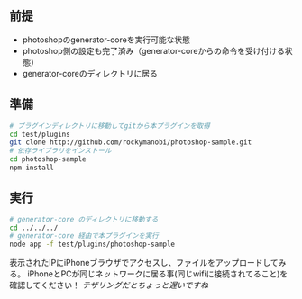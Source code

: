 ## 前提

* photoshopのgenerator-coreを実行可能な状態
* photoshop側の設定も完了済み（generator-coreからの命令を受け付ける状態）
* generator-coreのディレクトリに居る


## 準備

```bash
# プラグインディレクトリに移動してgitから本プラグインを取得
cd test/plugins
git clone http://github.com/rockymanobi/photoshop-sample.git
# 依存ライブラリをインストール
cd photoshop-sample
npm install
```

## 実行

```bash
# generator-core のディレクトリに移動する
cd ../../../
# generator-core 経由で本プラグインを実行
node app -f test/plugins/photoshop-sample
```

表示されたIPにiPhoneブラウザでアクセスし、ファイルをアップロードしてみる。
iPhoneとPCが同じネットワークに居る事(同じwifiに接続されてること)を確認してください！
*テザリングだとちょっと遅いですね*


